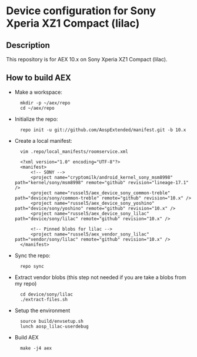 Device configuration for Sony Xperia XZ1 Compact (lilac)
========================================================

Description
-----------

This repository is for AEX 10.x on Sony Xperia XZ1 Compact (lilac).

How to build AEX
----------------------

* Make a workspace:

        mkdir -p ~/aex/repo
        cd ~/aex/repo

* Initialize the repo:

        repo init -u git://github.com/AospExtended/manifest.git -b 10.x

* Create a local manifest:

        vim .repo/local_manifests/roomservice.xml

        <?xml version="1.0" encoding="UTF-8"?>
        <manifest>
            <!-- SONY -->
            <project name="cryptomilk/android_kernel_sony_msm8998" path="kernel/sony/msm8998" remote="github" revision="lineage-17.1" />
            <project name="russel5/aex_device_sony_common-treble" path="device/sony/common-treble" remote="github" revision="10.x" />
            <project name="russel5/aex_device_sony_yoshino" path="device/sony/yoshino" remote="github" revision="10.x" />
            <project name="russel5/aex_device_sony_lilac" path="device/sony/lilac" remote="github" revision="10.x" />

            <!-- Pinned blobs for lilac -->
            <project name="russel5/aex_vendor_sony_lilac" path="vendor/sony/lilac" remote="github" revision="10.x" />
        </manifest>

* Sync the repo:

        repo sync

* Extract vendor blobs (this step not needed if you are take a blobs from my repo)

        cd device/sony/lilac
        ./extract-files.sh

* Setup the environment

        source build/envsetup.sh
        lunch aosp_lilac-userdebug

* Build AEX

        make -j4 aex
